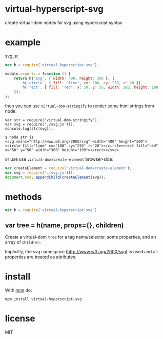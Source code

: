 # virtual-hyperscript-svg

create virtual-dom nodes for svg using hyperscript syntax

# example

svg.js:

``` js
var h = require('virtual-hyperscript-svg');

module.exports = function () {
    return h('svg', { width: 400, height: 300 }, [
        h('circle', { fill: 'lime', cx: 100, cy: 250, r: 20 }),
        h('rect', { fill: 'red', x: 50, y: 50, width: 300, height: 100 })
    ]);
};
```

then you can use `virtual-dom-stringify` to render some html strings from node:

```
var str = require('virtual-dom-stringify');
var svg = require('./svg.js')();
console.log(str(svg));
```

```
$ node str.js
<svg xmlns="http://www.w3.org/2000/svg" width="400" height="300"><circle fill="lime" cx="100" cy="250" r="20"></circle><rect fill="red" x="50" y="50" width="300" height="100"></rect></svg>
```

or use use `virtual-dom/create-element` browser-side:

``` js
var createElement = require('virtual-dom/create-element');
var svg = require('./svg.js')();
document.body.appendChild(createElement(svg));
```

# methods

``` js
var h = require('virtual-hyperscript-svg')
```

## var tree = h(name, props={}, children)

Create a virtual-dom `tree` for a tag name/selector, some properties, and an
array of `children`.

Implicitly, the svg namespace (http://www.w3.org/2000/svg) is used and all
properties are treated as attributes.

# install

With [npm](https://npmjs.org) do:

```
npm install virtual-hyperscript-svg
```

# license

MIT
